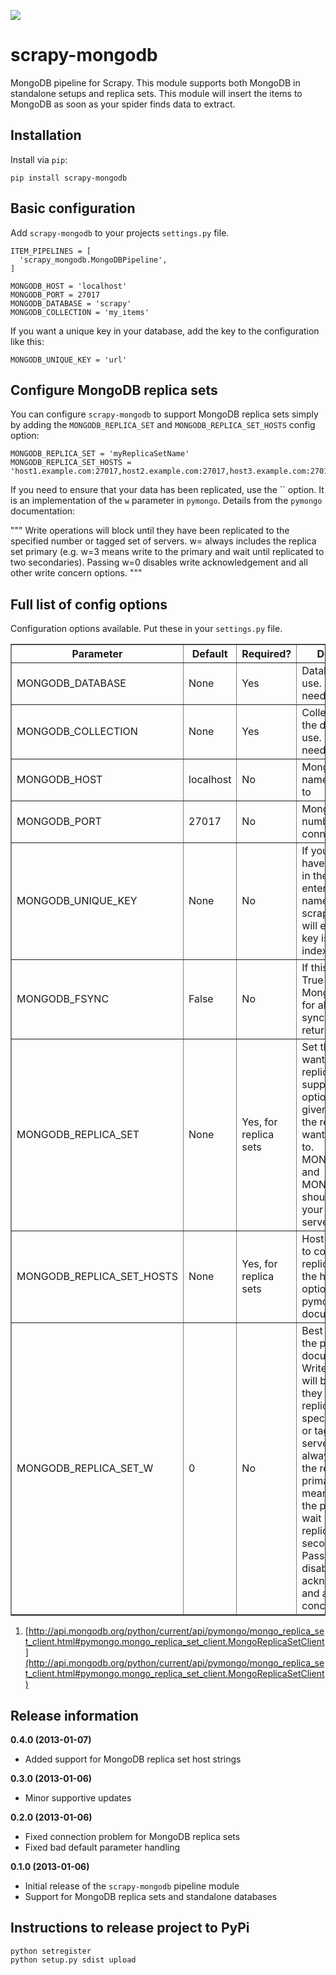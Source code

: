 <a href='https://travis-ci.org/sebdah/scrapy-mongodb'><img src='https://secure.travis-ci.org/sebdah/scrapy-mongodb.png?branch=master'></a>

scrapy-mongodb
==============
MongoDB pipeline for Scrapy. This module supports both MongoDB in standalone setups and replica sets. This module will insert the items to MongoDB as soon as your spider finds data to extract.

Installation
------------
Install via `pip`:

    pip install scrapy-mongodb

Basic configuration
-------------------
Add `scrapy-mongodb` to your projects `settings.py` file.

    ITEM_PIPELINES = [
      'scrapy_mongodb.MongoDBPipeline',
    ]

    MONGODB_HOST = 'localhost'
    MONGODB_PORT = 27017
    MONGODB_DATABASE = 'scrapy'
    MONGODB_COLLECTION = 'my_items'

If you want a unique key in your database, add the key to the configuration like this:

    MONGODB_UNIQUE_KEY = 'url'

Configure MongoDB replica sets
------------------------------
You can configure `scrapy-mongodb` to support MongoDB replica sets simply by adding the `MONGODB_REPLICA_SET` and `MONGODB_REPLICA_SET_HOSTS` config option:

    MONGODB_REPLICA_SET = 'myReplicaSetName'
    MONGODB_REPLICA_SET_HOSTS = 'host1.example.com:27017,host2.example.com:27017,host3.example.com:27017'

If you need to ensure that your data has been replicated, use the `` option. It is an implementation of the `w` parameter in `pymongo`. Details from the `pymongo` documentation:

"""
Write operations will block until they have been replicated to the specified number or tagged set of servers. w=<int> always includes the replica set primary (e.g. w=3 means write to the primary and wait until replicated to two secondaries). Passing w=0 disables write acknowledgement and all other write concern options.
"""

Full list of config options
---------------------------
Configuration options available. Put these in your `settings.py` file.

<table border='1'>
    <tr>
        <th>Parameter</th>
        <th>Default</th>
        <th>Required?</th>
        <th>Description</th>
    </tr>
    <tr>
        <td>MONGODB_DATABASE</td>
        <td>None</td>
        <td>Yes</td>
        <td>Database name to use. Does not need to exist.</td>
    </tr>
    <tr>
        <td>MONGODB_COLLECTION</td>
        <td>None</td>
        <td>Yes</td>
        <td>Collection within the database to use. Does not need to exist.</td>
    </tr>
    <tr>
        <td>MONGODB_HOST</td>
        <td>localhost</td>
        <td>No</td>
        <td>MongoDB host name to connect to</td>
    </tr>
    <tr>
        <td>MONGODB_PORT</td>
        <td>27017</td>
        <td>No</td>
        <td>MongoDB port number to connect to</td>
    </tr>
    <tr>
        <td>MONGODB_UNIQUE_KEY</td>
        <td>None</td>
        <td>No</td>
        <td>
            If you want to have a unique key in the database, enter the key
            name here. scrapy-mongodb will ensure the key is properly indexed.
        </td>
    </tr>
    <tr>
        <td>MONGODB_FSYNC</td>
        <td>False</td>
        <td>No</td>
        <td>
            If this is set to True it forces MongoDB to wait for all files
            to be synced before returning.
        </td>
    </tr>
    <tr>
        <td>MONGODB_REPLICA_SET</td>
        <td>None</td>
        <td>Yes, for replica sets</td>
        <td>
            Set this if you want to enable replica set support. The option
            should be given the name of the replica set you want to connect
            to. MONGODB_HOST and MONGODB_PORT should point at your config server.
        </td>
    </tr>
    <tr>
        <td>MONGODB_REPLICA_SET_HOSTS</td>
        <td>None</td>
        <td>Yes, for replica sets</td>
        <td>
            Host string to use to connect to the replica set. See the 
            hosts_or_uri option in the pymongo documentation 1).
        </td>
    </tr>
    <tr>
        <td>MONGODB_REPLICA_SET_W</td>
        <td>0</td>
        <td>No</td>
        <td>
            Best described in the pymongo documentation 1):<br/>
            Write operations will block until they have been replicated to
            the specified number or tagged set of servers. w=<int> always
            includes the replica set primary (e.g. w=3 means write to the
            primary and wait until replicated to two secondaries). Passing
            w=0 disables write acknowledgement and all other write concern options.
        </td>
    </tr>
</table>

1. [http://api.mongodb.org/python/current/api/pymongo/mongo_replica_set_client.html#pymongo.mongo_replica_set_client.MongoReplicaSetClient](http://api.mongodb.org/python/current/api/pymongo/mongo_replica_set_client.html#pymongo.mongo_replica_set_client.MongoReplicaSetClient)

Release information
-------------------
**0.4.0 (2013-01-07)**
- Added support for MongoDB replica set host strings

**0.3.0 (2013-01-06)**
- Minor supportive updates

**0.2.0 (2013-01-06)**
- Fixed connection problem for MongoDB replica sets
- Fixed bad default parameter handling

**0.1.0 (2013-01-06)**
- Initial release of the `scrapy-mongodb` pipeline module
- Support for MongoDB replica sets and standalone databases

Instructions to release project to PyPi
---------------------------------------

    python setregister
    python setup.py sdist upload
